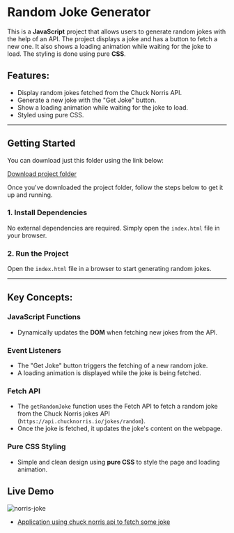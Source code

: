 # Random Joke Generator

This is a **JavaScript** project that allows users to generate random jokes with the help of an API. The project displays a joke and has a button to fetch a new one. It also shows a loading animation while waiting for the joke to load. The styling is done using pure **CSS**.

## Features:
- Display random jokes fetched from the Chuck Norris API.
- Generate a new joke with the "Get Joke" button.
- Show a loading animation while waiting for the joke to load.
- Styled using pure CSS.

---

## Getting Started

You can download just this folder using the link below:

[Download project folder](https://downgit.github.io/#/home?url=https://github.com/armandomzn/javascript-components/tree/main/norris_jokes)

Once you've downloaded the project folder, follow the steps below to get it up and running.

### 1. Install Dependencies
No external dependencies are required. Simply open the `index.html` file in your browser.

### 2. Run the Project
Open the `index.html` file in a browser to start generating random jokes.

---

## Key Concepts:

### JavaScript Functions
- Dynamically updates the **DOM** when fetching new jokes from the API.

### Event Listeners
- The "Get Joke" button triggers the fetching of a new random joke.
- A loading animation is displayed while the joke is being fetched.

### Fetch API
- The `getRandomJoke` function uses the Fetch API to fetch a random joke from the Chuck Norris jokes API (`https://api.chucknorris.io/jokes/random`).
- Once the joke is fetched, it updates the joke's content on the webpage.

### Pure CSS Styling
- Simple and clean design using **pure CSS** to style the page and loading animation.

## Live Demo
![norris-joke](https://github.com/user-attachments/assets/b17a54c1-8c06-46f8-bd75-d2348c81718f)
- [Application using chuck norris api to fetch some joke](https://starlit-melomakarona-6ce20c.netlify.app/)
